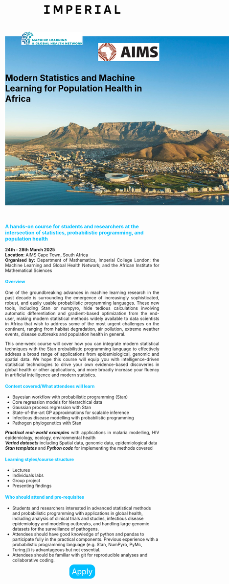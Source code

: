 ---
---

<style>
  h1 {
      color: rgb(0, 0, 0)
  }
  h3 {
      color: rgb(0, 191, 255);
  }
  h4 {
      color: rgb(0, 191, 255)
  }
  p {
      text-align: justify;
  }

  a.button {
    padding: 8px 8px;
    border: 1x outset buttonborder;
    border-radius: 15px;
    color: white;
    background-color: rgb(0, 191, 255);
    text-decoration: none;
    font-size:25px
}

.background-img {
  position: absolute;
  z-index: -1;
  top:690 px;
}

.text {
  position: relative;
  z-index: 1;
}

.space { margin-top: 630px; }

.shift-up-img { margin-top: -240px;}

.shift-up-title { margin-top: -35px;}

</style>

<center>
<img src="../resources/imperial.png" width="250" style="display:inline-block;margin:5px;"/>
<img src="../resources/mlgh.png" width="200" hspace="50" style="display:inline-block;margin:50px;"/>
<img src="../resources/ammi.png" width="200" style="display:inline-block;margin:-3px"/>
</center>

<br>
<br>

<div class="shift-up-title"></div>

# Modern Statistics and Machine Learning for Population Health in Africa


<div class="shift-up-img"></div>
<img src="../resources/cape_town.jpg" width="960" class="background-img"/>


<div class="space"></div>

### A hands-on course for students and researchers at the intersection of statistics, probabilistic programming, and population health

**24th - 28th March 2025**
<br/>
**Location**: AIMS Cape Town, South Africa
<br/>
**Organised by:** Department of Mathematics, Imperial College London; the Machine Learning and Global Health Network; and the African Institute for Mathematical Sciences


#### Overview
<p class="text">
One of the groundbreaking advances in machine learning research in the past decade is surrounding the emergence of increasingly sophisticated, robust, and easily usable probabilistic programming languages. These new tools, including Stan or numpyro, hide tedious calculations involving automatic differentiation and gradient-based optimization from the end-user, making modern statistical methods widely available to data scientists in Africa that wish to address some of the most urgent challenges on the continent, ranging from habitat degradation, air pollution, extreme weather events, disease outbreaks and population health in general.


This one-week course will cover how you can integrate modern statistical techniques with the Stan probabilistic programming language to effectively address a broad range of applications from epidemiological, genomic and spatial data. We hope this course will equip you with intelligence-driven statistical technologies to drive your own evidence-based discoveries in global health or other applications, and more broadly increase your fluency in artificial intelligence and modern statistics.
</p>


#### Content covered/What attendees will learn
+ Bayesian workflow with probabilistic programming (Stan)
+ Core regression models for hierarchical data
+ Gaussian process regression with Stan
+ State-of-the-art GP approximations for scalable inference
+ Infectious disease modelling with probabilistic programming
+ Pathogen phylogenetics with Stan

***Practical real-world examples*** with applications in malaria modelling, HIV epidemiology, ecology, environmental health
<br/>
***Varied datasets*** including Spatial data, genomic data, epidemiological data
<br/>
***Stan templates*** and ***Python code*** for implementing the methods covered

#### Learning styles/course structure
  + Lectures
  + Individuals labs
  + Group project
  + Presenting findings

#### Who should attend and pre-requisites
  + Students and researchers interested in advanced statistical methods and probabilistic programming with applications in global health, including  analysis of clinical trials and studies, infectious disease epidemiology and modelling outbreaks, and handling large genomic datasets for the surveillance of pathogens.
  + Attendees should have good knowledge of python and pandas to participate fully in the practical components. Previous experience with a probabilistic programming language (e.g. Stan, NumPyro, PyMc, Turing.jl) is advantageous but not essential.
  + Attendees should be familiar with git for reproducible analyses and collaborative coding.

<center>
<a href="https://mlgh.net/ms_ml_short_course/application/" class="button">Apply<a/>
</center>
<br>

